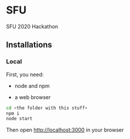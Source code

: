 # SFU
SFU 2020 Hackathon 

## Installations

### Local

First, you need:

- node and npm

- a web browser

```bash
cd <the folder with this stuff>
npm i
node start
```

Then open <http://localhost:3000> in your browser
